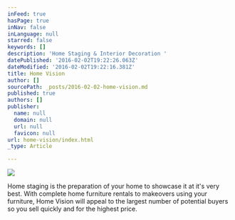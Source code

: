 ```yaml
---
inFeed: true
hasPage: true
inNav: false
inLanguage: null
starred: false
keywords: []
description: 'Home Staging & Interior Decoration '
datePublished: '2016-02-02T19:22:26.063Z'
dateModified: '2016-02-02T19:22:16.381Z'
title: Home Vision
author: []
sourcePath: _posts/2016-02-02-home-vision.md
published: true
authors: []
publisher:
  name: null
  domain: null
  url: null
  favicon: null
url: home-vision/index.html
_type: Article

---
```

![](https://s3-us-west-2.amazonaws.com/the-grid-img/p/b605e65b6d1a1193dcb5ffb4645c792e7b24a348.jpg)

Home staging is the preparation of your home to showcase it at it's very best. With complete home furniture rentals to makeovers using your furniture, Home Vision will appeal to the largest number of potential buyers so you sell quickly and for the highest price.